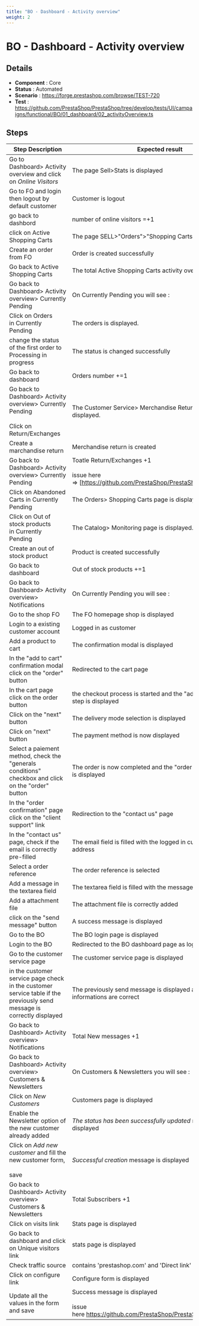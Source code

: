 ```yaml
---
title: "BO - Dashboard - Activity overview"
weight: 2
---
```


# BO - Dashboard - Activity overview
## Details
* **Component** : Core
* **Status** : Automated
* **Scenario** : https://forge.prestashop.com/browse/TEST-720
* **Test** : https://github.com/PrestaShop/PrestaShop/tree/develop/tests/UI/campaigns/functional/BO/01_dashboard/02_activityOverview.ts

## Steps
| Step Description | Expected result |
| ----- | ----- |
| Go to Dashboard> Activity overview and click on _Online Visitors_ | The page Sell>Stats is displayed |
| Go to FO and login then logout by default customer | Customer is logout |
| go back to dashbord | number of online visitors =+1 |
| click on Active Shopping Carts | The page SELL>"Orders">"Shopping Carts" is displayed. |
| Create an order from FO | Order is created successfully |
| Go back to Active Shopping Carts | The total Active Shopping Carts activity overview +1 |
| Go back to Dashboard> Activity overview> Currently Pending | On Currently Pending you will see :<br>|Orders|Return/Exchanges|Abandoned Carts|Out of Stock Products| |
| Click on Orders in Currently Pending | The orders is displayed. |
| change the status of the first order to Processing in progress | The status is changed successfully |
| Go back to dashboard | Orders number +=1 |
| Go back to Dashboard> Activity overview> Currently Pending<br><br>Click on Return/Exchanges | The Customer Service> Merchandise Returns page is displayed. |
| Create a marchandise return | Merchandise return is created |
| Go back to Dashboard> Activity overview> Currently Pending | Toatle Return/Exchanges +1<br><br>issue here => [https://github.com/PrestaShop/PrestaShop/issues/34321] |
| Click on Abandoned Carts in Currently Pending | The Orders> Shopping Carts page is displayed. |
| Click on Out of stock products in Currently Pending | The Catalog> Monitoring page is displayed. |
| Create an out of stock product | Product is created successfully |
| Go back to dashboard | Out of stock products +=1 |
| Go back to Dashboard> Activity overview> Notifications | On Currently Pending you will see :<br>|New Messages|Product Reviews| |
| Go to the shop FO | The FO homepage shop is displayed |
| Login to a existing customer account | Logged in as customer |
| Add a product to cart | The confirmation modal is displayed |
| In the "add to cart" confirmation modal click on the "order" button | Redirected to the cart page |
| In the cart page click on the order button | the checkout process is started and the "address selection" step is displayed |
| Click on the "next" button | The delivery mode selection is displayed |
| Click on "next" button | The payment method is now displayed |
| Select a paiement method, check the "generals conditions" checkbox and click on the "order" button | The order is now completed and the "order confirmation" page is displayed |
| In the "order confirmation" page click on the "client support" link | Redirection to the "contact us" page |
| In the "contact us" page, check if the email is correctly pre-filled | The email field is filled with the logged in customer email address |
| Select a order reference | The order reference is selected |
| Add a message in the textarea field | The textarea field is filled with the message |
| Add a attachment file | The attachment file is correctly added |
| click on the "send message" button | A success message is displayed |
| Go to the BO | The BO login page is displayed |
| Login to the BO | Redirected to the BO dashboard page as logged in user |
| Go to the customer service page | The customer service page is displayed |
| in the customer service page check in the customer service table if the previously send message is correctly displayed | The previously send message is displayed and all the informations are correct |
| Go back to Dashboard> Activity overview> Notifications | Total New messages +1 |
| Go back to Dashboard> Activity overview> Customers & Newsletters | On Customers & Newsletters you will see :<br>|New Customers|New Subscriptions|Total Subscribers| |
| Click on _New Customers_ | Customers page is displayed |
| Enable the Newsletter option of the new customer already added | _The status has been successfully updated_ message is displayed |
| Click on _Add new customer_ and fill the new customer form,<br><br>save | _Successful creation_ message is displayed |
| Go back to Dashboard> Activity overview> Customers & Newsletters | Total Subscribers +1 |
| Click on visits link | Stats page is displayed |
| Go back to dashboard and click on Unique visitors link | stats page is displayed |
| Check traffic source | contains 'prestashop.com' and 'Direct link' |
| Click on configure link | Configure form is displayed |
| Update all the values in the form and save | Success message is displayed<br><br>issue here https://github.com/PrestaShop/PrestaShop/issues/34326 |
